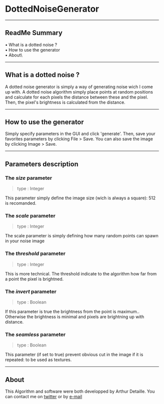 # DottedNoiseGenerator

---

## ReadMe Summary
• What is a dotted noise ?\
• How to use the generator\
• About\

---

## What is a dotted noise ?
A dotted noise generator is simply a way of generating noise wich I come up with. A dotted noise algorithm simply place points at random positions and calculate for each pixels the distance between these and the pixel. Then, the pixel's brightness is calculated from the distance.

---

## How to use the generator
Simply specify parameters in the GUI and click 'generate'. Then, save your favorites parameters by clicking File > Save. You can also save the image by clicking Image > Save.

---

## Parameters description
### The *size* parameter
> type : Integer

This parameter simply define the image size (wich is always a square): 512 is recomanded.

### The *scale* parameter
> type : Integer

The scale parameter is simply defining how many random points can spawn in your noise image

### The *threshold* parameter
> type : Integer

This is more technical. The threshold indicate to the algorithm how far from a point the pixel is brightned.

### The *invert* parameter
> type : Boolean

If this parameter is true the brightness from the point is maximum.. Otherwise the brightness is minimal and pixels are brightning up with distance.

### The *seamless* parameter
> type : Boolean

This parameter (if set to true) prevent obvious cut in the image if it is repeated: to be used as textures.

---

## About
This Algorithm and software were both developped by Arthur Detaille. You can contact me on [twitter](https://twitter.com/arthur_detaille) or by [e-mail](mailto:arthurdetaille.pro@gmail.com)